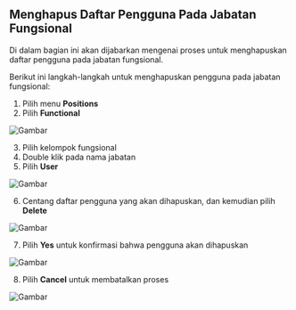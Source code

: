 ## **Menghapus Daftar Pengguna Pada Jabatan Fungsional**

Di dalam bagian ini akan dijabarkan mengenai proses untuk menghapuskan daftar pengguna pada jabatan fungsional.

Berikut ini langkah-langkah untuk menghapuskan pengguna pada jabatan fungsional:

1. Pilih menu **Positions**
2. Pilih **Functional**

![Gambar](_screenshot/.png/?sanitize=true)

3. Pilih kelompok fungsional
4. Double klik pada nama jabatan
5. Pilih **User**

![Gambar](_screenshot/.png/?sanitize=true)

6. Centang daftar pengguna yang akan dihapuskan, dan kemudian pilih **Delete**

![Gambar](_screenshot/.png/?sanitize=true)

7. Pilih **Yes** untuk konfirmasi bahwa pengguna akan dihapuskan

![Gambar](_screenshot/.png/?sanitize=true)

8. Pilih **Cancel** untuk membatalkan proses

![Gambar](_screenshot/.png/?sanitize=true)